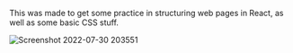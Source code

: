 This was made to get some practice in structuring web pages in React, as well as some basic CSS stuff.

![Screenshot 2022-07-30 203551](https://user-images.githubusercontent.com/4266915/182004752-e04dc61d-0fde-43d3-ab43-722417d4e653.png)
